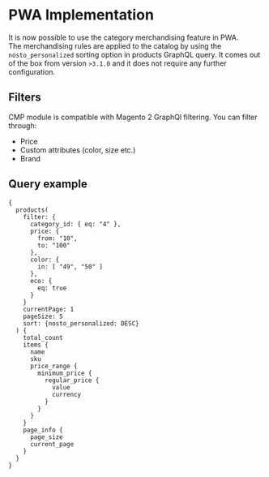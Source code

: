 # PWA Implementation

It is now possible to use the category merchandising feature in PWA.  
The merchandising rules are applied to the catalog by using the `nosto_personalized` sorting option in products GraphQL query. It comes out of the box from version `>3.1.0` and it does not require any further configuration.

## Filters

CMP module is compatible with Magento 2 GraphQl filtering. You can filter through:

* Price
* Custom attributes (color, size etc.)
* Brand

## Query example

```text
{
  products(
    filter: { 
      category_id: { eq: "4" },
      price: {
        from: "10",
        to: "100"
      },
      color: {
        in: [ "49", "50" ]
      },
      eco: {
        eq: true
      }
    }
    currentPage: 1
    pageSize: 5
    sort: {nosto_personalized: DESC}
  ) {
    total_count
    items {
      name
      sku
      price_range {
        minimum_price {
          regular_price {
            value
            currency
          }
        }
      }
    }
    page_info {
      page_size
      current_page
    }
  }
}
```

